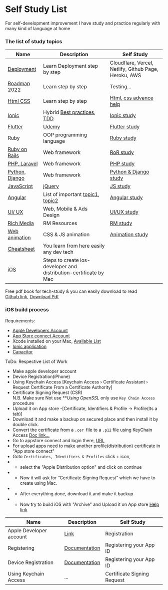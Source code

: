 # Self Study List
For self-development improvement I have study and practice regularly with many kind of language at home  

### The list of study topics
Name | Description | Self Study
------------ | ------------- | -------------
[Deployment](https://github.com/plabon-asad/study-with-deployment) | Learn Deployment step by step | Cloudflare, Vercel, Netlify, Github Page, Heroku, AWS
[Roadmap 2022](https://roadmap.sh/) | Learn step by step | Testing...
[Html CSS](https://roadmap.sh/) | Learn step by step | [Html, css advance help](https://github.com/plabon-asad/study-with-html-css)
[Ionic](https://ionicframework.com/) | Hybrid [Best practices](https://ionicthemes.com/tutorials), [TDD](https://www.youtube.com/playlist?list=PLlyAM-8-I7S9iNcZRfP4SQJhm4Mw5q5ku) | [Ionic study](https://github.com/plabon-asad/study-with-ionic)
[Flutter](https://flutter.com/) | [Udemy]() | [Flutter study](https://github.com/plabon-asad/study-with-flutter)
Ruby | OOP programming language | [Ruby study](https://github.com/plabon-asad/study-with-ruby)
[Ruby on Rails](https://github.com/plabon-asad/learn-RoR) | Web framework | [RoR study](https://github.com/plabon-asad/study-with-ror)
[PHP, Laravel](https://github.com/plabon-asad) | Web framework | [PHP study](https://github.com/plabon-asad/study-with-php)
[Python, Django]() | Web framework | [Python & Django study](https://github.com/plabon-asad/study-with-python-and-django)
[JavaScript](https://overapi.com/javascript) | [jQuery](https://overapi.com/jquery) | [JS study](https://github.com/plabon-asad/study-with-js)
[Angular](https://angular.io/) | List of important [topic1](https://www.dottedsquirrel.com/things-to-learn-angular/), [topic2](https://medium.com/@bhavikagarg8/important-topics-of-angular-5d51362ae78e) | [Angular study](https://github.com/plabon-asad/study-with-ng)
[UI/ UX](https://designcode.io/) | Web, Mobile & Ads Design | [UI/UX study](https://github.com/plabon-asad/study-with-uiux)
[Rich Media](https://github.com/plabon-asad/rich-media) | RM Resources | [RM study](https://github.com/plabon-asad/study-with-rm)
[Web animation](https://github.com/plabon-asad/css-animations-ui) | CSS & JS animation | [Animation study](https://github.com/plabon-asad/study-with-animation)
[Cheatsheet](https://overapi.com/) | You learn from here easily any dev tech | []()
[iOS](https://medium.com/mobile-devops-ci-cd-ct/steps-to-create-ios-developer-and-distribution-certificates-with-and-without-a-mac-8449b973ef9d) | Steps to create ios-developer and distribution-certificate by Mac | []()

Free pdf book for tech-study & you can easily download to read <br>
[Github link](https://github.com/Akshaya-Amar/Free-Programming-Books),
[Download Pdf](https://goalkicker.com/)

### iOS build process
Requirements:
 - [Apple Developers Account](https://developer.apple.com/)
 - [App Store connect Account](https://appstoreconnect.apple.com/login)
 - Xcode installed on your Mac, [Available List](https://developer.apple.com/support/xcode/)
 - [Ionic application](https://ionicframework.com/docs/developing/ios)
 - [Capacitor](https://capacitorjs.com/docs/ios#adding-the-ios-platform)

ToDo: Respective List of Work
 - Make apple developer account
 - Device Registration(iPhone)
 - Using Keychain Access [Keychain Access › Certificate Assistant › Request Certificate From a Certificate Authority]
 - Certificate Signing Request (CSR) <br>N.B. Make sure Not use ***Using OpenSSL* only use `Key Chain Access` procedure
 - Upload it on App store -[Certificate, Identifiers & Profile -> Profile(Its a tab)]
 - Download it and make a backup on secured place and then install it by double click.
 - Convert the certificate from a `.cer `file to a `.p12` file using KeyChain Access [Doc link...](https://ionic.io/docs/appflow/package/credentials)
 - Go to appstore connect and login there, [URL](https://appstoreconnect.apple.com/login)
 - For upload apps need to make another profile(distribution) certificate in "App store connect"
 - Goto `Certificates, Identifiers & Profiles` click + icon, 
 -  - select the "Apple Distribution option" and click on continue
 -  - Now it will ask for “Certificate Signing Request” which we have to create using Mac.
 -  - After everything done, download it and make it backup
 -  - Now try to build iOS with "Archive" and Upload it on App store [Help link](https://enappd.com/blog/releasing-ionic-app-on-ios-app-store/199/)
 

Name | Description | Self Study
------------ | ------------- | -------------
Apple Developer account | [Link](https://developer.apple.com/account) | Registration
Registering | [Documentation](https://ionic.io/docs/appflow/package/credentials) | Registering your App ID
Device Registration | [Documentation](https://github.com/dotnet/docs-maui/blob/main/docs/ios/includes/add-a-device.md) | Registering your App ID
Using Keychain Access | ... | Certificate Signing Request

